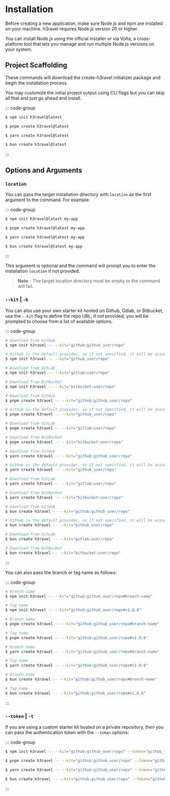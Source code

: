 # Installation

Before creating a new application, make sure Node.js and npm are installed on your machine. h3ravel requires Node.js version 20 or higher.

You can install Node.js using the official installer or via Volta, a cross-platform tool that lets you manage and run multiple Node.js versions on your system.

## Project Scaffolding

These commands will download the create-h3ravel initializer package and begin the installation process.

You may customize the initial project output using CLI flags but you can skip all that and just go ahead and install.

::: code-group

```sh [npm]
$ npm init h3ravel@latest
```

```sh [pnpm]
$ pnpm create h3ravel@latest
```

```sh [yarn]
$ yarn create h3ravel@latest
```

```sh [bun]
$ bun create h3ravel@latest
```

:::

## Options and Arguments

### `location`

You can pass the target installation directory with `location` as the first argument to the command. For example:

::: code-group

```sh [npm]
$ npm init h3ravel@latest my-app
```

```sh [pnpm]
$ pnpm create h3ravel@latest my-app
```

```sh [yarn]
$ yarn create h3ravel@latest my-app
```

```sh [bun]
$ bun create h3ravel@latest my-app
```

:::

This argument is optional and the command will prompt you to enter the installation `location` if not provided.

> **Note** - The target location directory must be empty or the command will fail.

### `--kit` | `-k`

You can also use your own starter kit hosted on Github, Gitlab, or Bitbucket, use the `--kit` flag to define the repo URL, if not provided, you will be prompted to choose from a list of available options.

::: code-group

```sh [npm]
# Download from GitHub
$ npm init h3ravel -- --kit="github:github_user/repo"

# Github is the default provider, so if not specified, it will be assumed as github
$ npm init h3ravel -- --kit="github_user/repo"

# Download from GitLab
$ npm init h3ravel -- --kit="gitlab:user/repo"

# Download from BitBucket
$ npm init h3ravel -- --kit="bitbucket:user/repo"
```

```sh [pnpm]
# Download from GitHub
$ pnpm create h3ravel -- --kit="github:github_user/repo"

# Github is the default provider, so if not specified, it will be assumed as github
$ pnpm create h3ravel -- --kit="github_user/repo"

# Download from GitLab
$ pnpm create h3ravel -- --kit="gitlab:user/repo"

# Download from BitBucket
$ pnpm create h3ravel -- --kit="bitbucket:user/repo"
```

```sh [yarn]
# Download from GitHub
$ yarn create h3ravel -- --kit="github:github_user/repo"

# Github is the default provider, so if not specified, it will be assumed as github
$ yarn create h3ravel -- --kit="github_user/repo"

# Download from GitLab
$ yarn create h3ravel -- --kit="gitlab:user/repo"

# Download from BitBucket
$ yarn create h3ravel -- --kit="bitbucket:user/repo"
```

```sh [bun]
# Download from GitHub
$ bun create h3ravel -- --kit="github:github_user/repo"

# Github is the default provider, so if not specified, it will be assumed as github
$ bun create h3ravel -- --kit="github_user/repo"

# Download from GitLab
$ bun create h3ravel -- --kit="gitlab:user/repo"

# Download from BitBucket
$ bun create h3ravel -- --kit="bitbucket:user/repo"
```

:::

You can also pass the branch or tag name as follows:

::: code-group

```sh [npm]
# Branch name
$ npm init h3ravel -- --kit="github:github_user/repo#branch-name"

# Tag name
$ npm init h3ravel -- --kit="github:github_user/repo#v1.0.0"
```

```sh [pnpm]
# Branch name
$ pnpm create h3ravel -- --kit="github:github_user/repo#branch-name"

# Tag name
$ pnpm create h3ravel -- --kit="github:github_user/repo#v1.0.0"
```

```sh [yarn]
# Branch name
$ yarn create h3ravel -- --kit="github:github_user/repo#branch-name"

# Tag name
$ yarn create h3ravel -- --kit="github:github_user/repo#v1.0.0"
```

```sh [bun]
# Branch name
$ bun create h3ravel -- --kit="github:github_user/repo#branch-name"

# Tag name
$ bun create h3ravel -- --kit="github:github_user/repo#v1.0.0"
```

:::

### `--token` | `-t`

If you are using a custom starter kit hosted on a private repository, then you can pass the authentication token with the `--token` options:

::: code-group

```sh [npm]
$ npm init h3ravel -- --kit="github:github_user/repo" --token="github_token"
```

```sh [pnpm]
$ pnpm create h3ravel -- --kit="github:github_user/repo" --token="github_token"
```

```sh [yarn]
$ yarn create h3ravel -- --kit="github:github_user/repo" --token="github_token"
```

```sh [bun]
$ bun create h3ravel -- --kit="github:github_user/repo" --token="github_token"
```

:::
